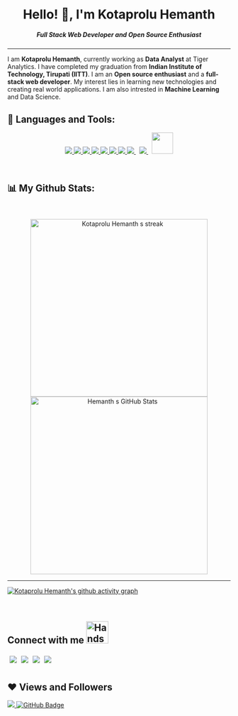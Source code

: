 <h1 align='center'> Hello! 👋, I'm Kotaprolu Hemanth </h1>
<h5 align="center">Full Stack Web Developer and Open Source Enthusiast </h5>
<hr>

I am **Kotaprolu Hemanth**, currently working as **Data Analyst** at Tiger Analytics. I have completed my graduation from **Indian Institute of Technology, Tirupati (IITT)**. I am an **Open source enthusiast** and a **full-stack web developer**. My interest lies in learning new technologies and creating real world applications. I am also intrested in **Machine Learning** and Data Science.

  ## 🚀 Languages and Tools:

<p align="center"> 
    <a href="https://reactjs.org/" target="_blank"> <img src="https://img.icons8.com/color/48/000000/react-native.png"/> </a>
    <a href="https://developer.mozilla.org/en-US/docs/Web/JavaScript" target="_blank"> <img src="https://img.icons8.com/color/48/000000/javascript.png"/> </a> 
    <a href="https://www.w3.org/html/" target="_blank"> <img src="https://img.icons8.com/color/48/000000/html-5.png"/> </a>
    <a href="https://www.w3schools.com/css/" target="_blank"> <img src="https://img.icons8.com/color/48/000000/css3.png"/> </a>
    <a href="https://www.python.org" target="_blank"> <img src="https://img.icons8.com/color/48/000000/python.png"/> </a> 
    <a href="https://www.java.com" target="_blank" > <img src="https://img.icons8.com/color/48/000000/java-coffee-cup-logo.png"/> </a>
    <a href="https://spring.io/projects/spring-boot" target="_blank"> <img src="https://img.icons8.com/color/48/000000/spring-logo.png"/> </a> 
    <a style="padding-right:8px;" href="https://nodejs.org" target="_blank"> <img src="https://img.icons8.com/color/48/000000/nodejs.png"/> </a> 
    <a style="padding-right:8px;" href="https://www.mysql.com/" target="_blank"> <img src="https://img.icons8.com/fluent/50/000000/mysql-logo.png"/> </a>
    <a href="https://www.mongodb.com/" target="_blank"> <img src="https://user-images.githubusercontent.com/92506047/194911043-358c094d-8267-4520-994e-2c1ba51c1116.png" width="48" height="48"/> </a>
</p>

<br/>

## 📊 My Github Stats:

<br/>

<p align="center" float="left">
    <a href="https://github.com/hemanthkotaprolu"><img Get streak stats for your profile at git.io/streak-stats" alt="Kotaprolu Hemanth s streak" src="https://streak-stats.demolab.com?user=hemanthkotaprolu&theme=tokyonight" width="400"/>
    </a>
    <a href="https://github.com/hemanthkotaprolu"> <img src="https://github-readme-stats.vercel.app/api?username=hemanthkotaprolu&show_icons=true&theme=tokyonight&count_private=true" alt="Hemanth s GitHub Stats" width="400"/> </a>
</p>

<hr>


<!--[![Kotaprolu Hemanth's github activity graph](https://activity-graph.herokuapp.com/graph?username=hemanthkotaprolu&theme=tokyo-night)](https://github.com/hemanthkotaprolu)-->

[![Kotaprolu Hemanth's github activity graph](https://github-readme-activity-graph.cyclic.app/graph?username=hemanthkotaprolu&theme=tokyo-night)](https://github.com/hemanthkotaprolu)

<!--https://github-readme-activity-graph.cyclic.app/graph?username=hemanthkotaprolu&theme=tokyo-night-->

<br/>

## Connect with me <img src="https://user-images.githubusercontent.com/92506047/192497801-4790be4c-9f96-4b4b-8eae-cdfbcee4efa1.gif" alt="Handshake" width="50">

<a href="https://www.linkedin.com/in/kotaprolu-hemanth-582b511a6/" target="blank" >
  <img align="left" style="margin:5px" src="https://img.shields.io/badge/LinkedIn-0077B5?style=for-the-badge&logo=linkedin&logoColor=white" />
  </a>
<a href="https://twitter.com/theKotaprolu" target="blank" >
    <img align="left" style="margin:5px" src="https://img.shields.io/badge/Twitter-1DA1F2?style=for-the-badge&logo=twitter&logoColor=white"/>
  </a>
  <a href="https://hashnode.com/@Kotaproluhemanth" target="_blank">
    <img align="left" style="margin:5px"  src="https://img.shields.io/badge/Hashnode-2962FF?style=for-the-badge&logo=hashnode&logoColor=white" />
  </a>
  <a href="https://dev.to/hemanthkotaprolu">
    <img align="left" style="margin:5px" src="https://img.shields.io/badge/dev.to-0A0A0A?style=for-the-badge&logo=devdotto&logoColor=white" />
  </a>
<br><br>


## ❤ Views and Followers  
<a href="https://github.com/hemanthkotaprolu">
    <img src="https://komarev.com/ghpvc/?username=hemanthkotaprolu">
</a>
<a href="https://github.com/hemanthkotprolu?tab=followers"><img src="https://img.shields.io/github/followers/hemanthkotaprolu?label=Followers&style=social" alt="GitHub Badge"></a>
